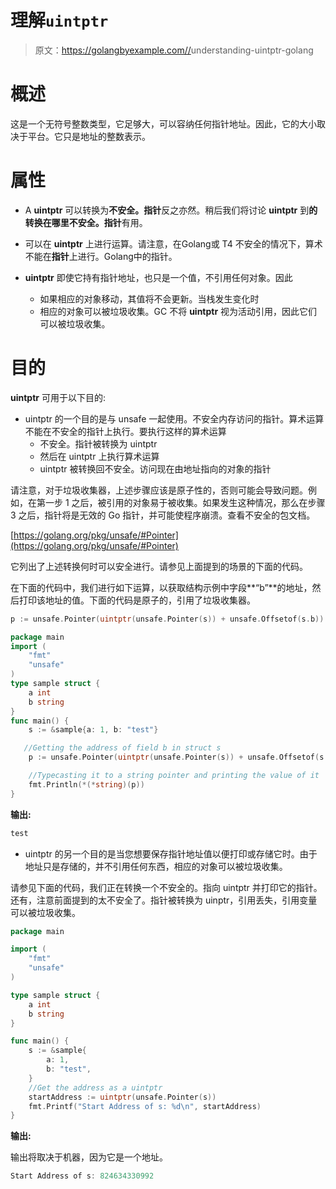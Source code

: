 # 理解`uintptr`

> 原文：<https://golangbyexample.com//>understanding-uintptr-golang

# **概述**

这是一个无符号整数类型，它足够大，可以容纳任何指针地址。因此，它的大小取决于平台。它只是地址的整数表示。

# **属性**

*   A **uintptr** 可以转换为**不安全。指针**反之亦然。稍后我们将讨论 **uintptr** 到**的转换在哪里不安全。指针**有用。

*   可以在 **uintptr** 上进行运算。请注意，在Golang或 T4 不安全的情况下，算术不能在**指针**上进行。Golang中的指针。

*   **uintptr** 即使它持有指针地址，也只是一个值，不引用任何对象。因此
    *   如果相应的对象移动，其值将不会更新。当栈发生变化时
    *   相应的对象可以被垃圾收集。GC 不将 **uintptr** 视为活动引用，因此它们可以被垃圾收集。

# **目的**

**uintptr** 可用于以下目的:

*   uintptr 的一个目的是与 unsafe 一起使用。不安全内存访问的指针。算术运算不能在不安全的指针上执行。要执行这样的算术运算
    *   不安全。指针被转换为 uintptr
    *   然后在 uintptr 上执行算术运算
    *   uintptr 被转换回不安全。访问现在由地址指向的对象的指针

请注意，对于垃圾收集器，上述步骤应该是原子性的，否则可能会导致问题。例如，在第一步 1 之后，被引用的对象易于被收集。如果发生这种情况，那么在步骤 3 之后，指针将是无效的 Go 指针，并可能使程序崩溃。查看不安全的包文档。

[https://golang.org/pkg/unsafe/#Pointer](https://golang.org/pkg/unsafe/#Pointer)

它列出了上述转换何时可以安全进行。请参见上面提到的场景的下面的代码。

在下面的代码中，我们进行如下运算，以获取结构示例中字段**“b”**的地址，然后打印该地址的值。下面的代码是原子的，引用了垃圾收集器。

```go
p := unsafe.Pointer(uintptr(unsafe.Pointer(s)) + unsafe.Offsetof(s.b))
```

```go
package main
import (
    "fmt"
    "unsafe"
)
type sample struct {
    a int
    b string
}
func main() {
    s := &sample{a: 1, b: "test"}

   //Getting the address of field b in struct s
    p := unsafe.Pointer(uintptr(unsafe.Pointer(s)) + unsafe.Offsetof(s.b))

    //Typecasting it to a string pointer and printing the value of it
    fmt.Println(*(*string)(p))
}
```

**输出:**

```go
test
```

*   uintptr 的另一个目的是当您想要保存指针地址值以便打印或存储它时。由于地址只是存储的，并不引用任何东西，相应的对象可以被垃圾收集。

请参见下面的代码，我们正在转换一个不安全的。指向 uintptr 并打印它的指针。还有，注意前面提到的太不安全了。指针被转换为 uinptr，引用丢失，引用变量可以被垃圾收集。

```go
package main

import (
    "fmt"
    "unsafe"
)

type sample struct {
    a int
    b string
}

func main() {
    s := &sample{
        a: 1,
        b: "test",
    }
    //Get the address as a uintptr
    startAddress := uintptr(unsafe.Pointer(s))
    fmt.Printf("Start Address of s: %d\n", startAddress)
}
```

**输出:**

输出将取决于机器，因为它是一个地址。

```go
Start Address of s: 824634330992
```